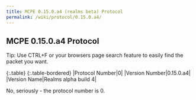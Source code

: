 ```yaml
---
title: MCPE 0.15.0.a4 (realms beta) Protocol
permalink: /wiki/protocol/0.15.0.a4/
---
```

## MCPE 0.15.0.a4 Protocol  
Tip: Use CTRL+F or your browsers page search feature to easily find the packet you want.  
   
{:.table}
{:.table-bordered}
|Protocol Number|0|
|Version Number|0.15.0.a4|
|Version Name|Realms alpha build 4|

No, seriously - the protocol number is 0.
